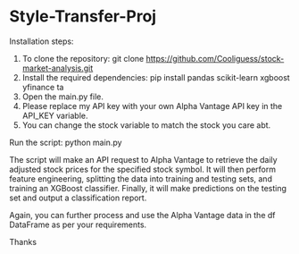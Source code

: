 # Style-Transfer-Proj

Installation steps:
  1. To clone the repository:
    git clone https://github.com/Cooliguess/stock-market-analysis.git
  2. Install the required dependencies:
    pip install pandas scikit-learn xgboost yfinance ta
  3. Open the main.py file.
  4. Please replace my API key with your own Alpha Vantage API key in the API_KEY variable.
  5. You can change the stock variable to match the stock you care abt.

Run the script:
  python main.py
  
 
The script will make an API request to Alpha Vantage to retrieve the daily adjusted stock prices for the specified stock symbol. It will then perform feature engineering, splitting the data into training and testing sets, and training an XGBoost classifier. Finally, it will make predictions on the testing set and output a classification report.

Again, you can further process and use the Alpha Vantage data in the df DataFrame as per your requirements. 

Thanks
